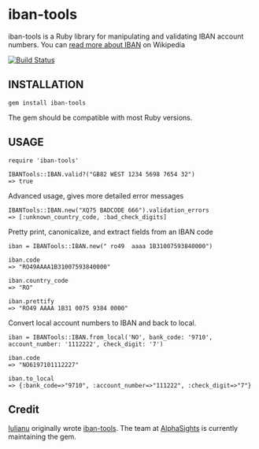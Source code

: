 # iban-tools

iban-tools is a Ruby library for manipulating and validating IBAN account numbers. You can [read more about IBAN](http://en.wikipedia.org/wiki/International_Bank_Account_Number) on Wikipedia

[![Build Status](https://travis-ci.org/alphasights/iban-tools.svg)](https://travis-ci.org/alphasights/iban-tools)

## INSTALLATION

    gem install iban-tools

The gem should be compatible with most Ruby versions.

## USAGE

    require 'iban-tools'

    IBANTools::IBAN.valid?("GB82 WEST 1234 5698 7654 32")
    => true

Advanced usage, gives more detailed error messages

    IBANTools::IBAN.new("XQ75 BADCODE 666").validation_errors
    => [:unknown_country_code, :bad_check_digits]

Pretty print, canonicalize, and extract fields from an IBAN code

    iban = IBANTools::IBAN.new(" ro49  aaaa 1B31007593840000")

    iban.code
    => "RO49AAAA1B31007593840000"

    iban.country_code
    => "RO"

    iban.prettify
    => "RO49 AAAA 1B31 0075 9384 0000"
    
Convert  local account numbers to IBAN and back to local. 
    
    iban = IBANTools::IBAN.from_local('NO', bank_code: '9710', account_number: '1112222', check_digit: '7')
    
    iban.code
    => "NO6197101112227"
    
    iban.to_local
    => {:bank_code=>"9710", :account_number=>"111222", :check_digit=>"7"}

## Credit

[Iulianu](http://github.com/iulianu) originally wrote [iban-tools](http://github.com/iulianu/iban-tools). The team at [AlphaSights](https://engineering.alphasights.com) is currently maintaining the gem.
